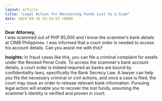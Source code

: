 ```yaml
---
layout: article
title: "Legal Action for Recovering Funds Lost to a Scam"
date: 2024-09-16 15:24:52 +0800
---
```


<p><strong>Dear Attorney,</strong><br> I was scammed out of PHP 85,000 and I know the scammer’s bank details at CIMB Philippines. I was informed that a court order is needed to access his account details. Can you assist me with this?</p><p><strong>Insights:</strong> In fraud cases like this, you can file a criminal complaint for estafa under the Revised Penal Code. To access the scammer's bank account details, a court order is indeed required as banks are bound by confidentiality laws, specifically the Bank Secrecy Law. A lawyer can help you file the necessary criminal or civil actions, and once a case is filed, the court may issue an order to release relevant bank information. Pursuing legal action will enable you to recover the lost funds, assuming the scammer’s identity is verified and proven in court.</p>